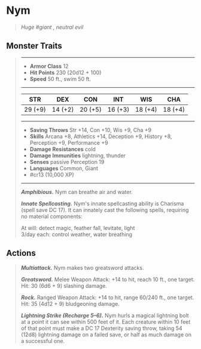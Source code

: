 # Nym
>*Huge #giant , neutral evil*
## Monster Traits
>___
>- **Armor Class** 12
>- **Hit Points** 230 (20d12 + 100)
>- **Speed** 50 ft., swim 50 ft.
>___
>|STR|DEX|CON|INT|WIS|CHA|
>|:---:|:---:|:---:|:---:|:---:|:---:|
>|29 (+9)|14 (+2)|20 (+5)|16 (+3)|18 (+4)|18 (+4)|
>___
>- **Saving Throws** Str +14, Con +10, Wis +9, Cha +9
>- **Skills** Arcana +8, Athletics +14, Deception +9, History +8, Perception +9, Performance +9
>- **Damage Resistances** cold
>- **Damage Immunities** lightning, thunder
>- **Senses** passive Perception 19
>- **Languages** Common, Giant
>- #cr13 (10,000 XP)
>___
>***Amphibious.*** Nym can breathe air and water.  
>
>***Innate Spellcasting.*** Nym's innate spellcasting ability is Charisma (spell save DC 17). It can innately cast the following spells, requiring no material components:  
>
>At will: detect magic, feather fall, levitate, light  
>3/day each: control weather, water breathing  
>
## Actions
>***Multiattack.*** Nym makes two greatsword attacks.  
>
>***Greatsword.*** Melee Weapon Attack: +14 to hit, reach 10 ft., one target. Hit: 30 (6d6 + 9) slashing damage.  
>
>***Rock.*** Ranged Weapon Attack: +14 to hit, range 60/240 ft., one target. Hit: 35 (4d12 + 9) bludgeoning damage.  
>
>***Lightning Strike (Recharge 5–6).*** Nym hurls a magical lightning bolt at a point it can see within 500 feet of it. Each creature within 10 feet of that point must make a DC 17 Dexterity saving throw, taking 54 (12d8) lightning damage on a failed save, or half as much damage on a successful one.